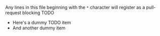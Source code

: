 Any lines in this file beginning with the `*` character 
	will register as a pull-request blocking TODO

* Here's a dummy TODO item
* And another dummy item

